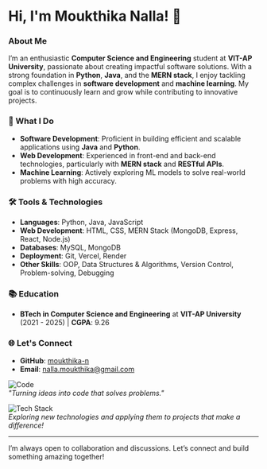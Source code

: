 # Hi, I'm Moukthika Nalla! 👋

### About Me
I’m an enthusiastic **Computer Science and Engineering** student at **VIT-AP University**, passionate about creating impactful software solutions. With a strong foundation in **Python**, **Java**, and the **MERN stack**, I enjoy tackling complex challenges in **software development** and **machine learning**. My goal is to continuously learn and grow while contributing to innovative projects.

### 🌟 What I Do
- **Software Development**: Proficient in building efficient and scalable applications using **Java** and **Python**.
- **Web Development**: Experienced in front-end and back-end technologies, particularly with **MERN stack** and **RESTful APIs**.
- **Machine Learning**: Actively exploring ML models to solve real-world problems with high accuracy.

### 🛠️ Tools & Technologies
- **Languages**: Python, Java, JavaScript
- **Web Development**: HTML, CSS, MERN Stack (MongoDB, Express, React, Node.js)
- **Databases**: MySQL, MongoDB
- **Deployment**: Git, Vercel, Render
- **Other Skills**: OOP, Data Structures & Algorithms, Version Control, Problem-solving, Debugging

### 📚 Education
- **BTech in Computer Science and Engineering** at **VIT-AP University**  
  (2021 - 2025) | **CGPA**: 9.26

### 🌐 Let's Connect
- **GitHub**: [moukthika-n](https://github.com/moukthika-n)
- **Email**: nalla.moukthika@gmail.com

![Code](https://github.com/moukthika-n/my-repo/blob/main/assets/code.png)  
*"Turning ideas into code that solves problems."*

![Tech Stack](https://github.com/moukthika-n/my-repo/blob/main/assets/techstack.png)  
*Exploring new technologies and applying them to projects that make a difference!*

---

I’m always open to collaboration and discussions. Let’s connect and build something amazing together!

